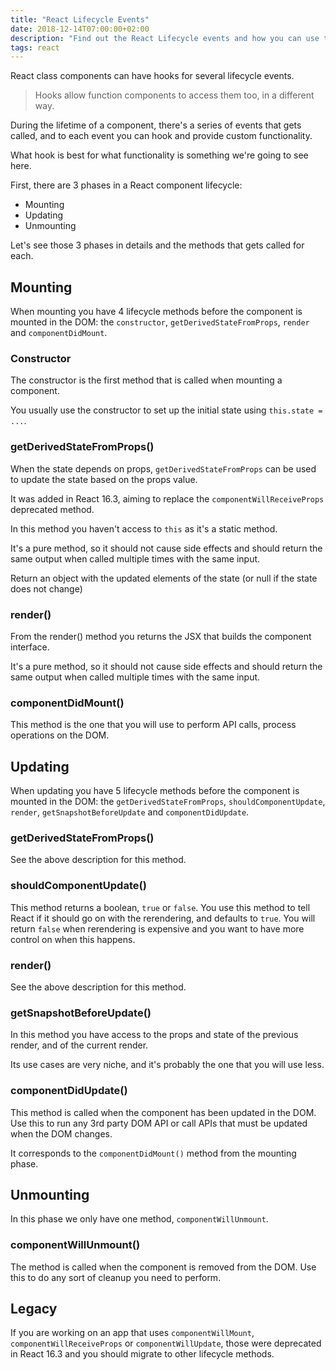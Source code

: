 ```yaml
---
title: "React Lifecycle Events"
date: 2018-12-14T07:00:00+02:00
description: "Find out the React Lifecycle events and how you can use them"
tags: react
---
```


React class components can have hooks for several lifecycle events.

> Hooks allow function components to access them too, in a different way.

During the lifetime of a component, there's a series of events that gets called, and to each event you can hook and provide custom functionality.

What hook is best for what functionality is something we're going to see here.

First, there are 3 phases in a React component lifecycle:

- Mounting
- Updating
- Unmounting

Let's see those 3 phases in details and the methods that gets called for each.

## Mounting

When mounting you have 4 lifecycle methods before the component is mounted in the DOM: the `constructor`, `getDerivedStateFromProps`, `render` and `componentDidMount`.

### Constructor

The constructor is the first method that is called when mounting a component.

You usually use the constructor to set up the initial state using `this.state = ...`.

### getDerivedStateFromProps()

When the state depends on props, `getDerivedStateFromProps` can be used to update the state based on the props value.

It was added in React 16.3, aiming to replace the `componentWillReceiveProps` deprecated method.

In this method you haven't access to `this` as it's a static method.

It's a pure method, so it should not cause side effects and should return the same output when called multiple times with the same input.

Return an object with the updated elements of the state (or null if the state does not change)

### render()

From the render() method you returns the JSX that builds the component interface.

It's a pure method, so it should not cause side effects and should return the same output when called multiple times with the same input.

### componentDidMount()

This method is the one that you will use to perform API calls, process operations on the DOM.

## Updating

When updating you have 5 lifecycle methods before the component is mounted in the DOM: the `getDerivedStateFromProps`, `shouldComponentUpdate`, `render`, `getSnapshotBeforeUpdate` and `componentDidUpdate`.

### getDerivedStateFromProps()

See the above description for this method.

### shouldComponentUpdate()

This method returns a boolean, `true` or `false`. You use this method to tell React if it should go on with the rerendering, and defaults to `true`. You will return `false` when rerendering is expensive and you want to have more control on when this happens.

### render()

See the above description for this method.

### getSnapshotBeforeUpdate()

In this method you have access to the props and state of the previous render, and of the current render.

Its use cases are very niche, and it's probably the one that you will use less.

### componentDidUpdate()

This method is called when the component has been updated in the DOM. Use this to run any 3rd party DOM API or call APIs that must be updated when the DOM changes.

It corresponds to the `componentDidMount()` method from the mounting phase.

## Unmounting

In this phase we only have one method, `componentWillUnmount`.

### componentWillUnmount()

The method is called when the component is removed from the DOM. Use this to do any sort of cleanup you need to perform.

## Legacy

If you are working on an app that uses `componentWillMount`, `componentWillReceiveProps` or `componentWillUpdate`, those were deprecated in React 16.3 and you should migrate to other lifecycle methods.